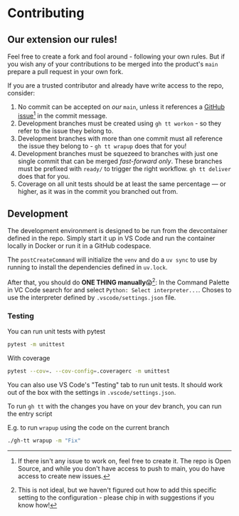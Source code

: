 # Contributing


## Our extension our rules!
Feel free to create a fork and fool around - following your own rules. But if you wish any of your contributions to be merged into the product's `main` prepare a pull request in your own fork.

If you are a trusted contributor and already have write access to the repo, consider:

1. No commit can be accepted on _our_ `main`, unless it references a [GitHub issue](https://github.com/thetechcollective/gh-tt/issues)[^issue] in the commit message.
2. Development branches must be created using `gh tt workon` - so they refer to the issue they belong to.
3. Development branches with more than one commit must all reference the issue they belong to - `gh tt wrapup` does that for you!
4. Development branches must be squezeed to branches with just one single commit that can be merged _fast-forward only_. These branches must be prefixed with `ready/` to trigger the right workflow. `gh tt deliver` does that for you.
5. Coverage on all unit tests should be at least the same percentage — or higher, as it was in the commit you branched out from.

[^issue]: If there isn't any issue to work on, feel free to create it. The repo is Open Source, and while you don't have access to push to main, you do have access to create new issues.

## Development
The development environment is designed to be run from the devcontainer defined in the repo. Simply start it up in VS Code and run the container locally in Docker or run it in a GitHub codespace.

<!-- cspell:ignore venv -->
The `postCreateCommand` will initialize the `venv` and do a `uv sync` to use by running to install the dependencies defined in `uv.lock`.

After that, you should do **ONE THING manually**😱[^manual]: In the Command Palette in VC Code search for and select `Python: Select interpreter...`. Choses to use the interpreter defined by `.vscode/settings.json` file.

[^manual]: This is not ideal, but we haven't figured out how to add this specific setting to the configuration - please chip in with suggestions if you know how!

### Testing
You can run unit tests with pytest
```sh
pytest -m unittest
```

With coverage
```sh
pytest --cov=. --cov-config=.coveragerc -m unittest
```

You can also use VS Code's "Testing" tab to run unit tests. It should work out of the box with the settings in `.vscode/settings.json`.

To run `gh tt` with the changes you have on your dev branch, you can run the entry script

E.g. to run `wrapup` using the code on the current branch 
```sh
./gh-tt wrapup -m "Fix"
```